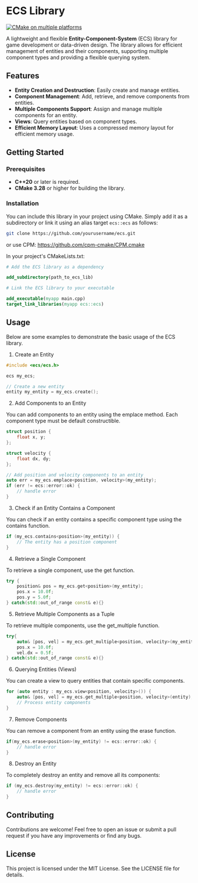 # ECS Library

[![CMake on multiple platforms](https://github.com/riebers-m/ecs/actions/workflows/cmake-multi-platform.yml/badge.svg)](https://github.com/riebers-m/ecs/actions/workflows/cmake-multi-platform.yml)

A lightweight and flexible **Entity-Component-System** (ECS) library for game development or data-driven design. The
library allows for efficient management of entities and their components, supporting multiple component types and
providing a flexible querying system.

## Features

- **Entity Creation and Destruction**: Easily create and manage entities.
- **Component Management**: Add, retrieve, and remove components from entities.
- **Multiple Components Support**: Assign and manage multiple components for an entity.
- **Views**: Query entities based on component types.
- **Efficient Memory Layout**: Uses a compressed memory layout for efficient memory usage.

## Getting Started

### Prerequisites

- **C++20** or later is required.
- **CMake 3.28** or higher for building the library.

### Installation

You can include this library in your project using CMake. Simply add it as a subdirectory or link it using an alias
target `ecs::ecs` as follows:

```bash
git clone https://github.com/yourusername/ecs.git
```

or use CPM: https://github.com/cpm-cmake/CPM.cmake

In your project's CMakeLists.txt:

```cmake
# Add the ECS library as a dependency

add_subdirectory(path_to_ecs_lib)

# Link the ECS library to your executable

add_executable(myapp main.cpp)
target_link_libraries(myapp ecs::ecs)
```

## Usage

Below are some examples to demonstrate the basic usage of the ECS library.

1. Create an Entity

````c++
#include <ecs/ecs.h>

ecs my_ecs;

// Create a new entity
entity my_entity = my_ecs.create();

````

2. Add Components to an Entity

You can add components to an entity using the emplace method. Each component type must be default constructible.

````c++
struct position {
    float x, y;
};

struct velocity {
    float dx, dy;
};

// Add position and velocity components to an entity
auto err = my_ecs.emplace<position, velocity>(my_entity);
if (err != ecs::error::ok) {
    // handle error
}

````

3. Check if an Entity Contains a Component

You can check if an entity contains a specific component type using the contains function.

````c++
if (my_ecs.contains<position>(my_entity)) {
    // The entity has a position component
}

````

4. Retrieve a Single Component

To retrieve a single component, use the get function.

````c++
try {
    position& pos = my_ecs.get<position>(my_entity);
    pos.x = 10.0f;
    pos.y = 5.0f;
} catch(std::out_of_range const& e){}
````

5. Retrieve Multiple Components as a Tuple

To retrieve multiple components, use the get_multiple function.

````c++
try{
    auto& [pos, vel] = my_ecs.get_multiple<position, velocity>(my_entity);
    pos.x = 10.0f;
    vel.dx = 0.5f;
} catch(std::out_of_range const& e){}

````

6. Querying Entities (Views)

You can create a view to query entities that contain specific components.

````c++
for (auto entity : my_ecs.view<position, velocity>()) {
    auto& [pos, vel] = my_ecs.get_multiple<position, velocity>(entity);
    // Process entity components
}

````

7. Remove Components

You can remove a component from an entity using the erase function.

````c++
if(my_ecs.erase<position>(my_entity) != ecs::error::ok) {
    // handle error
}

````

8. Destroy an Entity

To completely destroy an entity and remove all its components:

````c++
if (my_ecs.destroy(my_entity) != ecs::error::ok) {
    // handle error
}

````

## Contributing

Contributions are welcome! Feel free to open an issue or submit a pull request if you have any improvements or find any
bugs.

## License

This project is licensed under the MIT License. See the LICENSE file for details.